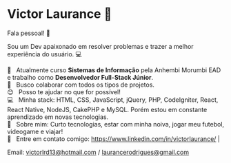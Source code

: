 # Victor Laurance 🌌

Fala pessoal! 👋

Sou um Dev apaixonado em resolver problemas e trazer a melhor experiência do usuário. :computer:

 :rocket:  &nbsp; Atualmente curso **Sistemas de Informação** pela Anhembi Morumbi EAD e trabalho como **Desenvolvedor Full-Stack Júnior**.
 <br/> :purple_heart: &nbsp; Busco colaborar com todos os tipos de projetos.
 <br/> :blush: &nbsp; Posso te ajudar no que for possível!
 <br/> :computer: &nbsp; Minha stack: HTML, CSS, JavaScript, jQuery, PHP, CodeIgniter, React, React Native, NodeJS, CakePHP e MySQL. Porém estou em constante aprendizado em novas tecnologias.
 <br/> 💬  &nbsp; Sobre mim: Curto tecnologias, estar com minha noiva, jogar meu futebol, videogame e viajar!
 <br/> :email: &nbsp; Entre em contato comigo: https://www.linkedin.com/in/victorlaurance/
| 

Email: victorlrd13@hotmail.com / laurancerodrigues@gmail.com

<!--
**Laurance10/Laurance10** is a ✨ _special_ ✨ repository because its `README.md` (this file) appears on your GitHub profile.
